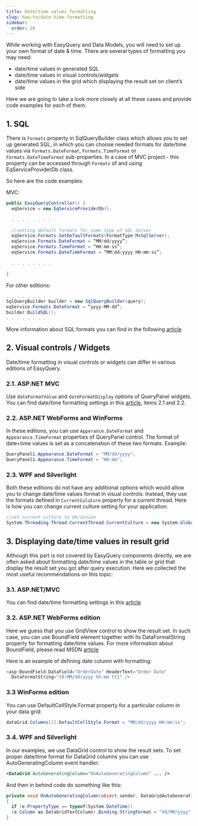 ```yaml
---
title: Date/time values formatting
slug: how-to/date-time-formatting
sidebar:
  order: 26
---
```


While working with EasyQuery and Data Models, you will need to set up your own format of date & time. There are several types of formatting you may need: 

* date/time values in generated SQL
* date/time values in visual controls/widgets
* date/time values in the grid which displaying the result set on client’s side

Here we are going to take a look more closely at all these cases and provide code examples for each of them.

## 1. SQL 
There is `Formats` property in SqlQueryBuilder class which allows you to set up generated SQL, in which you can choose needed formats for date/time values via `Formats.DateFormat`, `Formats.TimeFormat` or `Formats.DateTimeFormat` sub-properties. 
In a case of MVC project - this property can be accessed through `Formats` of and using EqServiceProviderDb class.

So here are the code examples:

MVC:

```c#
public EasyQueryController() {
  eqService = new EqServiceProviderDb();
  
  . . . . . . . . 

  //setting default formats for some type of SQL Server
  eqService.Formats.SetDefaultFormats(FormatType.MsSqlServer);
  eqService.Formats.DateFormat = “MM/dd/yyyy”;
  eqService.Formats.TimeFormat = “HH:mm:ss”;
  eqService.Formats.DateTimeFormat = “MM/dd/yyyy HH:mm:ss”;
 
  . . . . . . . . 

}
```

For other editions:

```c#
. . . . . . . .
SqlQueryBuilder builder = new SqlQueryBuilder(query);
eqService.Formats.DateFormat = “yyyy-MM-dd”;
builder.BuildSQL();
. . . . . . . .
```

More information about SQL formats you can find in the following [article](//how-to/customizing-sql-query-formats)




## 2. Visual controls / Widgets

Date/time formatting in visual controls or widgets can differ in various editions of EasyQuery. 

### 2.1. ASP.NET MVC
Use `dateFormatValue` and `dateFormatDisplay` options of QueryPanel widgets.
You can find date/time formatting settings in this [article](//tutorials/how-to-set-up-javascript-widgets-mvc-version), items 2.1 and 2.2.

### 2.2. ASP.NET WebForms and WinForms
In these editions, you can use `Apperance.DateFormat` and `Appearance.TimeFormat` properties of QueryPanel control. The format of date+time values is set as a concatenation of these two formats. 
Example:
```c#
QueryPanel1.Appearance.DateFormat = "MM/dd/yyyy";
QueryPanel1.Appearance.TimeFormat = "HH:mm";
```

### 2.3. WPF and Silverlight
Both these editions do not have any additional options which would allow you to change date/time values format in visual controls. Instead, they use the formats defined in `CurrentCuluture` property for a current thread.
Here is how you can change current culture setting for your application:

 ```c#
//set current culture to Ukrainian
System.Threading.Thread.CurrentThread.CurrentCulture = new System.Globalization.CultureInfo("uk-UA");
```


## 3. Displaying date/time values in result grid

Although this part is not covered by EasyQuery components directly, we are often asked about formatting date/time values in the table or grid that display the result set you got after query execution. 
Here we collected the most useful recommendations on this topic: 

### 3.1. ASP.NET/MVC 
You can find date/time formatting settings in this [article](//tutorials/managing-result-grid-client-side) 

### 3.2. ASP.NET WebForms edition
Here we guess that you use GridView control to show the result set. In such case, you can use BoundField element together with its DataFormatString property for formatting date/time values.
For more information about BoundField, please read MSDN [article](https://msdn.microsoft.com/en-us/library/system.web.ui.webcontrols.boundfield.aspx)

Here is an example of defining date column with formatting:

```c#
<asp:BoundField DataField="OrderDate" HeaderText="Order Date" 
  DataFormatString="{0:MM/dd/yyyy hh:mm tt}" />
```

### 3.3 WinForms edition
You can use DefaultCellStyle.Format property for a particular column in your data grid:

```c#
dataGrid.Columns[2].DefaultCellStyle.Format = "MM/dd/yyyy HH:mm:ss";
```


### 3.4. WPF and Silverlight
In our examples, we use DataGrid control to show the result sets.
To set proper date/time format for DataGrid columns you can use AutoGeneratingColumn event handler:

```xml
<DataGrid AutoGeneratingColumn="OnAutoGeneratingColumn" ... />
```

And then in behind code do something like this:

```c#
private void OnAutoGeneratingColumn(object sender, DataGridAutoGeneratingColumnEventArgs e)
{
  if (e.PropertyType == typeof(System.DateTime))
  (e.Column as DataGridTextColumn).Binding.StringFormat = "dd/MM/yyyy";
}
```
